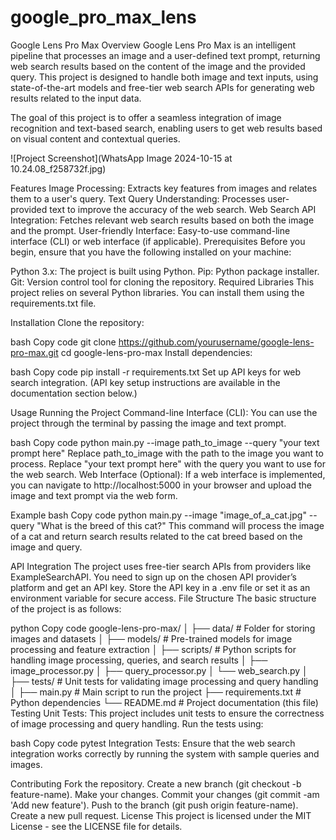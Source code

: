 # google_pro_max_lens
Google Lens Pro Max
Overview
Google Lens Pro Max is an intelligent pipeline that processes an image and a user-defined text prompt, returning web search results based on the content of the image and the provided query. This project is designed to handle both image and text inputs, using state-of-the-art models and free-tier web search APIs for generating web results related to the input data.

The goal of this project is to offer a seamless integration of image recognition and text-based search, enabling users to get web results based on visual content and contextual queries.


![Project Screenshot](WhatsApp Image 2024-10-15 at 10.24.08_f258732f.jpg)


Features
Image Processing: Extracts key features from images and relates them to a user's query.
Text Query Understanding: Processes user-provided text to improve the accuracy of the web search.
Web Search API Integration: Fetches relevant web search results based on both the image and the prompt.
User-friendly Interface: Easy-to-use command-line interface (CLI) or web interface (if applicable).
Prerequisites
Before you begin, ensure that you have the following installed on your machine:

Python 3.x: The project is built using Python.
Pip: Python package installer.
Git: Version control tool for cloning the repository.
Required Libraries
This project relies on several Python libraries. You can install them using the requirements.txt file.

Installation
Clone the repository:

bash
Copy code
git clone https://github.com/yourusername/google-lens-pro-max.git
cd google-lens-pro-max
Install dependencies:

bash
Copy code
pip install -r requirements.txt
Set up API keys for web search integration. (API key setup instructions are available in the documentation section below.)

Usage
Running the Project
Command-line Interface (CLI): You can use the project through the terminal by passing the image and text prompt.

bash
Copy code
python main.py --image path_to_image --query "your text prompt here"
Replace path_to_image with the path to the image you want to process.
Replace "your text prompt here" with the query you want to use for the web search.
Web Interface (Optional): If a web interface is implemented, you can navigate to http://localhost:5000 in your browser and upload the image and text prompt via the web form.

Example
bash
Copy code
python main.py --image "image_of_a_cat.jpg" --query "What is the breed of this cat?"
This command will process the image of a cat and return search results related to the cat breed based on the image and query.

API Integration
The project uses free-tier search APIs from providers like ExampleSearchAPI.
You need to sign up on the chosen API provider’s platform and get an API key.
Store the API key in a .env file or set it as an environment variable for secure access.
File Structure
The basic structure of the project is as follows:

python
Copy code
google-lens-pro-max/
│
├── data/                # Folder for storing images and datasets
│
├── models/              # Pre-trained models for image processing and feature extraction
│
├── scripts/             # Python scripts for handling image processing, queries, and search results
│   ├── image_processor.py
│   ├── query_processor.py
│   └── web_search.py
│
├── tests/               # Unit tests for validating image processing and query handling
│
├── main.py              # Main script to run the project
├── requirements.txt     # Python dependencies
└── README.md            # Project documentation (this file)
Testing
Unit Tests: This project includes unit tests to ensure the correctness of image processing and query handling. Run the tests using:

bash
Copy code
pytest
Integration Tests: Ensure that the web search integration works correctly by running the system with sample queries and images.

Contributing
Fork the repository.
Create a new branch (git checkout -b feature-name).
Make your changes.
Commit your changes (git commit -am 'Add new feature').
Push to the branch (git push origin feature-name).
Create a new pull request.
License
This project is licensed under the MIT License - see the LICENSE file for details.

